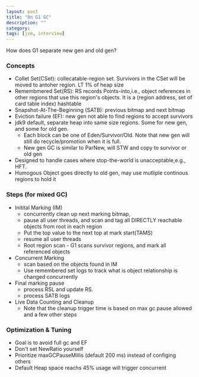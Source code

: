 ```yaml
---
layout: post
title: "On G1 GC"
description: ""
category: 
tags: [jvm, interview]
---
```


How does G1 separate new gen and old gen?

### Concepts
* Collet Set(CSet): collecatable-region set. Survivors in the CSet will be moved to antoher region. LT 1% of heap size
* Remembmered Set(RS): RS records Points-into,i.e., object references in other regions that use this region's objects. It is a (region address, set of card table index) hashtable
* Snapshot-At-The-Beginning (SATB): previous bitmap and next bitmap 
* Eviction failure (EF): new gen not able to find regions to accept survivors
* jdk9 default, separate heap into same size regions. Some for new gen, and some for old gen.
  * Each block can be one of Eden/Survivor/Old. Note that new gen will still do recycle/promotion when it is full.
  * New gen GC is similar to ParNew, will STW and copy to survivor or old gen
* Designed to handle cases where stop-the-world is unacceptable,e.g., HFT.
* Humogous Object goes directly to old gen, may use mutliple continous regions to hold it


### Steps (for mixed GC)
* Initital Marking (IM)
  * concurrently clean up next marking bitmap, 
  * pause all user threads, and scan and tag all DIRECTLY reachable objects from root in each region
  * Put the top value to the next top at mark start(TAMS)
  * resume all user threads 
  * Root region scan - G1 scans survivor regions, and mark all referenced objects
* Concurrent Marking
  * scan based on the objects found in IM
  * Use remembered set logs to track what is object relationship is changed concurrently
* Final marking pause
  * process RSL and update RS.
  * process SATB logs 
* Live Data Counting and Cleanup
  * Note that the cleanup trigger time is based on max gc pause allowed and a few other steps 


### Optimization & Tuning
* Goal is to avoid full gc and EF
* Don't set NewRatio yourself
* Prioritize maxGCPauseMillis (default 200 ms) instead of configing others
* Default Heap space reachs 45% usage will trigger concurrent 

